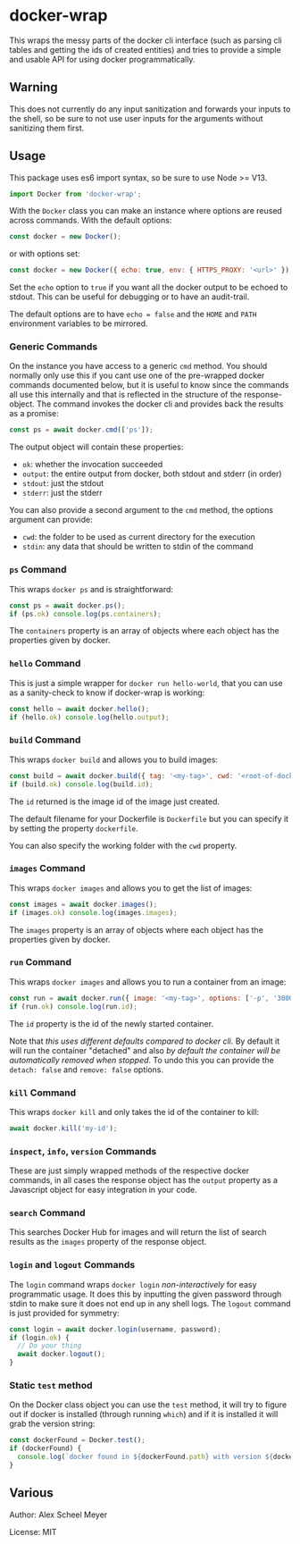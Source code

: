 # docker-wrap
This wraps the messy parts of the docker cli interface (such as parsing cli tables and getting the ids of created
entities) and tries to provide a simple and usable API for using docker programmatically.

## Warning
This does not currently do any input sanitization and forwards your inputs to the shell, so be sure to not
use user inputs for the arguments without sanitizing them first.

## Usage
This package uses es6 import syntax, so be sure to use Node >= V13.

```js
import Docker from 'docker-wrap';
```

With the `Docker` class you can make an instance where options are reused across commands. With the default
options:

```js
const docker = new Docker();
```

or with options set:


```js
const docker = new Docker({ echo: true, env: { HTTPS_PROXY: '<url>' });
```

Set the `echo` option to `true` if you want all the docker output to be echoed to stdout. This can be useful
for debugging or to have an audit-trail.

The default options are to have `echo = false` and the `HOME` and `PATH` environment variables to be mirrored.


### Generic Commands
On the instance you have access to a generic `cmd` method. You should normally only use this if you cant use
one of the pre-wrapped docker commands documented below, but it is useful to know since the commands all use
this internally and that is reflected in the structure of the response-object. The command invokes the docker
cli and provides back the results as a promise:

```js
const ps = await docker.cmd(['ps']);
```

The output object will contain these properties:

 - `ok`: whether the invocation succeeded
 - `output`: the entire output from docker, both stdout and stderr (in order)
 - `stdout`: just the stdout
 - `stderr`: just the stderr

You can also provide a second argument to the `cmd` method, the options argument can provide:

 - `cwd`: the folder to be used as current directory for the execution
 - `stdin`: any data that should be written to stdin of the command

### `ps` Command
This wraps `docker ps` and is straightforward:

```js
const ps = await docker.ps();
if (ps.ok) console.log(ps.containers);
```

The `containers` property is an array of objects where each object has the properties given by docker.

### `hello` Command
This is just a simple wrapper for `docker run hello-world`, that you can use as a sanity-check to know
if docker-wrap is working:

```js
const hello = await docker.hello();
if (hello.ok) console.log(hello.output);
```

### `build` Command
This wraps `docker build` and allows you to build images:

```js
const build = await docker.build({ tag: '<my-tag>', cwd: '<root-of-docker-project' });
if (build.ok) console.log(build.id);
```

The `id` returned is the image id of the image just created.

The default filename for your Dockerfile is `Dockerfile` but you can specify it by setting the property `dockerfile`.

You can also specify the working folder with the `cwd` property.


### `images` Command
This wraps `docker images` and allows you to get the list of images:

```js
const images = await docker.images();
if (images.ok) console.log(images.images);
```

The `images` property is an array of objects where each object has the properties given by docker.


### `run` Command
This wraps `docker images` and allows you to run a container from an image:

```js
const run = await docker.run({ image: '<my-tag>', options: ['-p', '3000:3000'] });
if (run.ok) console.log(run.id);
```

The `id` property is the id of the newly started container.

Note that _this uses different defaults compared to docker cli_. By default it will run the container
"detached" and also _by default the container will be automatically removed when stopped_. To undo
this you can provide the `detach: false` and `remove: false` options.


### `kill` Command
This wraps `docker kill` and only takes the id of the container to kill:

```js
await docker.kill('my-id');
```

### `inspect`, `info`, `version` Commands
These are just simply wrapped methods of the respective docker commands, in all cases the response
object has the `output` property as a Javascript object for easy integration in your code.

### `search` Command
This searches Docker Hub for images and will return the list of search results as the `images`
property of the response object.

### `login` and `logout` Commands
The `login` command wraps `docker login` _non-interactively_ for easy programmatic usage. It does this
by inputting the given password through stdin to make sure it does not end up in any shell logs. The
`logout` command is just provided for symmetry:

```js
const login = await docker.login(username, password);
if (login.ok) {
  // Do your thing
  await docker.logout();
}
```

### Static `test` method
On the Docker class object you can use the `test` method, it will try to figure out if docker is installed
(through running `which`) and if it is installed it will grab the version string:

```js
const dockerFound = Docker.test();
if (dockerFound) {
  console.log(`docker found in ${dockerFound.path} with version ${dockerFound.version}`);
}
```

## Various

Author: Alex Scheel Meyer

License: MIT

